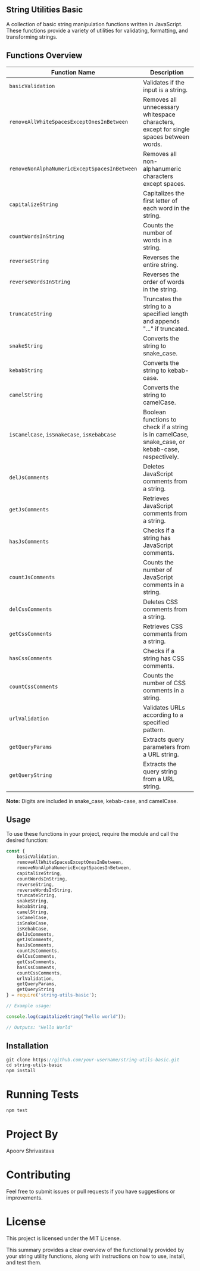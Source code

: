 ## String Utilities Basic

A collection of basic string manipulation functions written in JavaScript. These functions provide a variety of utilities for validating, formatting, and transforming strings.

## Functions Overview

| Function Name                                | Description                                                                                   |
|----------------------------------------------|-----------------------------------------------------------------------------------------------|
| `basicValidation`                            | Validates if the input is a string.                                                          |
| `removeAllWhiteSpacesExceptOnesInBetween`    | Removes all unnecessary whitespace characters, except for single spaces between words.        |
| `removeNonAlphaNumericExceptSpacesInBetween` | Removes all non-alphanumeric characters except spaces.                                        |
| `capitalizeString`                           | Capitalizes the first letter of each word in the string.                                       |
| `countWordsInString`                         | Counts the number of words in a string.                                                       |
| `reverseString`                              | Reverses the entire string.                                                                   |
| `reverseWordsInString`                       | Reverses the order of words in the string.                                                    |
| `truncateString`                             | Truncates the string to a specified length and appends "..." if truncated.                      |
| `snakeString`                                | Converts the string to snake_case.                                                            |
| `kebabString`                                | Converts the string to kebab-case.                                                            |
| `camelString`                                | Converts the string to camelCase.                                                             |
| `isCamelCase`, `isSnakeCase`, `isKebabCase` | Boolean functions to check if a string is in camelCase, snake_case, or kebab-case, respectively.|
| `delJsComments`                              | Deletes JavaScript comments from a string.                                                     |
| `getJsComments`                              | Retrieves JavaScript comments from a string.                                                   |
| `hasJsComments`                              | Checks if a string has JavaScript comments.                                                    |
| `countJsComments`                            | Counts the number of JavaScript comments in a string.                                           |
| `delCssComments`                             | Deletes CSS comments from a string.                                                            |
| `getCssComments`                             | Retrieves CSS comments from a string.                                                          |
| `hasCssComments`                             | Checks if a string has CSS comments.                                                           |
| `countCssComments`                           | Counts the number of CSS comments in a string.                                                 |
| `urlValidation`                              | Validates URLs according to a specified pattern.                                                |
| `getQueryParams`                             | Extracts query parameters from a URL string.                                                     |
| `getQueryString`                             | Extracts the query string from a URL string.                                                    |

**Note:** Digits are included in snake_case, kebab-case, and camelCase.

## Usage

To use these functions in your project, require the module and call the desired function:

```javascript
const {
    basicValidation,
    removeAllWhiteSpacesExceptOnesInBetween,
    removeNonAlphaNumericExceptSpacesInBetween,
    capitalizeString,
    countWordsInString,
    reverseString,
    reverseWordsInString,
    truncateString,
    snakeString,
    kebabString,
    camelString,
    isCamelCase,
    isSnakeCase,
    isKebabCase,
    delJsComments,
    getJsComments,
    hasJsComments,
    countJsComments,
    delCssComments,
    getCssComments,
    hasCssComments,
    countCssComments,
    urlValidation,
    getQueryParams,
    getQueryString
} = require('string-utils-basic');

// Example usage:

console.log(capitalizeString("hello world"));

// Outputs: "Hello World"

```

## Installation

```javascript
git clone https://github.com/your-username/string-utils-basic.git
cd string-utils-basic
npm install
```

# Running Tests 

```javascript
npm test
```

# Project By

Apoorv Shrivastava

# Contributing

Feel free to submit issues or pull requests if you have suggestions or improvements.

# License

This project is licensed under the MIT License.

This summary provides a clear overview of the functionality provided by your string utility functions, along with instructions on how to use, install, and test them.
